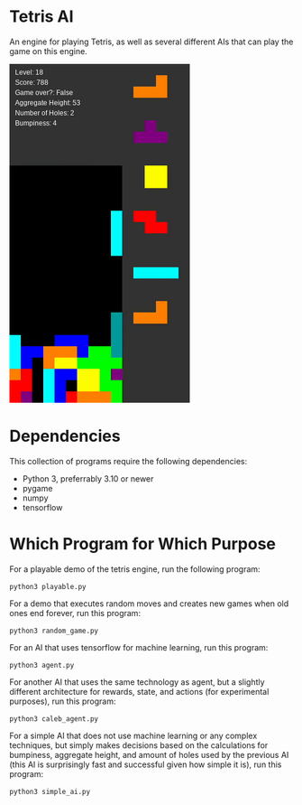 # Tetris AI

An engine for playing Tetris, as well as several different AIs that can play the game on this engine.

![Brief demo of the game.](https://github.com/calebabutler/tetris_ai_project/blob/main/photos/demo.gif)

# Dependencies

This collection of programs require the following dependencies:

* Python 3, preferrably 3.10 or newer
* pygame
* numpy
* tensorflow

# Which Program for Which Purpose

For a playable demo of the tetris engine, run the following program:

    python3 playable.py

For a demo that executes random moves and creates new games when old ones end forever, run this program:

    python3 random_game.py

For an AI that uses tensorflow for machine learning, run this program:

    python3 agent.py

For another AI that uses the same technology as agent, but a slightly different architecture for rewards, state, and actions (for experimental purposes), run this program:

    python3 caleb_agent.py

For a simple AI that does not use machine learning or any complex techniques, but simply makes decisions based on the calculations for bumpiness, aggregate height, and amount of holes used by the previous AI (this AI is surprisingly fast and successful given how simple it is), run this program:

    python3 simple_ai.py

